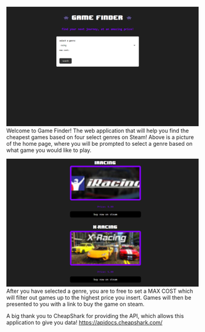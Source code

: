 ![A screenshot of the first look on the website.](https://github.com/grieve1/p1proj/blob/main/GameSnippet.png)
Welcome to Game Finder! The web application that will help you find the cheapest games based on four select genres on Steam! Above is a picture of the home page, where you will be prompted to select a genre based on what game you would like to play.

![A screenshot of the first look on the website.](https://github.com/grieve1/p1proj/blob/main/GameSnippet2.png)
After you have selected a genre, you are to free to set a MAX COST which will filter out games up to the highest price you insert. Games will then be presented to you with a link to buy the game on steam.

A big thank you to CheapShark for providing the API, which allows this application to give you data! https://apidocs.cheapshark.com/
